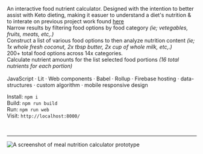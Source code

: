 An interactive food nutrient calculator. Designed with the intention to better assist with Keto dieting, making it easuer to understand a diet's nutrition & to interate on previous project work found [here](https://github.com/boshimoto/food-nutrient-graph) <br/>
Narrow results by filtering food options by food category *(ie; vetegables, fruits, meats, etc,.)*<br/> 
Construct a list of various food options to then analyze nutrition content *(ie; 1x whole fresh coconut, 2x tbsp butter, 2x cup of whole milk, etc,.)*<br/> 
200+ total food options across 14x categories.<br/> 
Calculate nutrient amounts for the list selected food portions *(16 total nutrients for each portion)* <br/>
<br/>
JavaScript · Lit · Web components · Babel · Rollup · Firebase hosting · data-structures · custom algorithm · mobile responsive design <br/>

Install: ```npm i```<br/>
Build: ```npm run build```<br/>
Run: ```npm run web```<br/>
Visit: ```http://localhost:8000/```<br/>

<br/><hr/>

<img src="../../blob/main/bodyboon-ss.png" alt="A screenshot of meal nutrition calculator prototype" />
